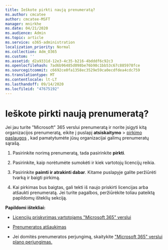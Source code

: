 ```yaml
---
title: Ieškote pirkti naują prenumeratą?
ms.author: cmcatee
author: cmcatee-MSFT
manager: mnirkhe
ms.date: 04/21/2020
ms.audience: Admin
ms.topic: article
ms.service: o365-administration
localization_priority: Normal
ms.collection: Adm_O365
ms.custom: ''
ms.assetid: d2a9331d-12e3-4c35-b216-4bdddf6c92c3
ms.openlocfilehash: 7ad6b96485d098be76b98c1bb53c67c885978fce
ms.sourcegitcommit: c6692ce0fa1358ec3529e59ca0ecdfdea4cdc759
ms.translationtype: MT
ms.contentlocale: lt-LT
ms.lasthandoff: 09/14/2020
ms.locfileid: "47675192"
---
```

# <a name="looking-to-buy-a-new-subscription"></a>Ieškote pirkti naują prenumeratą?

Jei jau turite "Microsoft" 365 verslui prenumeratą ir norite įsigyti kitą organizacijos prenumeratą, eikite į puslapį **atsiskaitymo** \> [pirkimo paslaugos](https://go.microsoft.com/fwlink/p/?linkid=868433) , kad pamatytumėte jūsų organizacijai galimų prenumeratų sąrašą.
 
1. Pasirinkite norimą prenumeratą, tada pasirinkite **pirkti**.

2. Pasirinkite, kaip norėtumėte sumokėti ir kiek vartotojų licencijų reikia.

3. Pasirinkite **paimti ir atrakinti dabar**. Kitame puslapyje galite peržiūrėti tvarką ir baigti pirkimą.

4. Kai pirkimas bus baigtas, gali tekti iš naujo priskirti licencijas arba atšaukti prenumeratą. Jei turite pagalbos, peržiūrėkite toliau pateiktą papildomų išteklių sekciją.

 **Papildomi ištekliai:**
  
- [Licencijų priskyrimas vartotojams "Microsoft 365" verslui](https://docs.microsoft.com/microsoft-365/admin/add-users/add-users)
    
- [Prenumeratos atšaukimas](https://docs.microsoft.com/microsoft-365/commerce/subscriptions/cancel-your-subscription)
    
- Jei domitės prenumeratos perjungimą, skaitykite ["Microsoft 365" verslui plano perjungimas.](https://docs.microsoft.com/microsoft-365/commerce/subscriptions/switch-to-a-different-plan)
